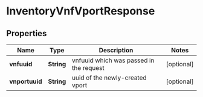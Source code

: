 
# InventoryVnfVportResponse

## Properties
Name | Type | Description | Notes
------------ | ------------- | ------------- | -------------
**vnfuuid** | **String** | vnfuuid which was passed in the request |  [optional]
**vnportuuid** | **String** | uuid of the newly-created vport |  [optional]



